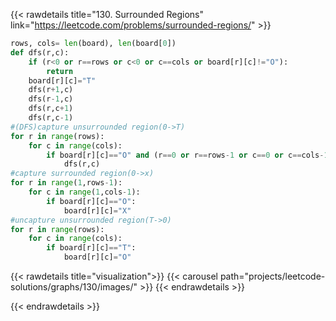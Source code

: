 {{< rawdetails title="130. Surrounded Regions" link="https://leetcode.com/problems/surrounded-regions/" >}}

```python
rows, cols= len(board), len(board[0])
def dfs(r,c): 
    if (r<0 or r==rows or c<0 or c==cols or board[r][c]!="O"):
        return 
    board[r][c]="T"
    dfs(r+1,c)
    dfs(r-1,c)
    dfs(r,c+1)
    dfs(r,c-1)
#(DFS)capture unsurrounded region(0->T)
for r in range(rows):
    for c in range(cols):
        if board[r][c]=="O" and (r==0 or r==rows-1 or c==0 or c==cols-1):
            dfs(r,c)
#capture surrounded region(0->x)
for r in range(1,rows-1):
    for c in range(1,cols-1):
        if board[r][c]=="O":
            board[r][c]="X" 
#uncapture unsurrounded region(T->0)
for r in range(rows):
    for c in range(cols):
        if board[r][c]=="T":
            board[r][c]="O"
```

{{< rawdetails title="visualization">}}
{{< carousel path="projects/leetcode-solutions/graphs/130/images/" >}}
{{< endrawdetails >}}


{{< endrawdetails >}}

